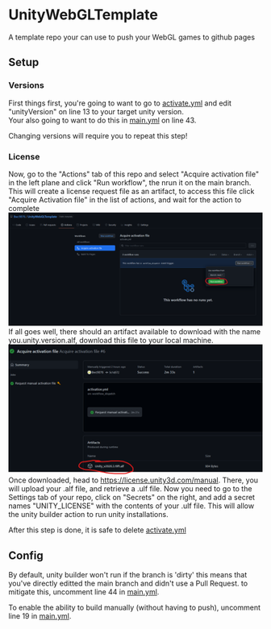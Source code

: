 # UnityWebGLTemplate

A template repo your can use to push your WebGL games to github pages

## Setup

### Versions  

First things first, you're going to want to go to [activate.yml](.github/workflows/activate.yml) and edit "unityVersion" on line 13 to your target unity version.  
Your also going to want to do this in [main.yml](.github/workflows/main.yml) on line 43.  
  
Changing versions will require you to repeat this step!

### License

Now, go to the "Actions" tab of this repo and select "Acquire activation file" in the left plane and click "Run workflow", the nrun it on the main branch. This will create a license request file as an artifact, to access this file click "Acquire Activation file" in the list of actions, and wait for the action to complete  
![Run Acquire activation action](/images/run-license-action.png "Run the action on the mian branch")  
If all goes well, there should an artifact available to download with the name you.unity.version.alf, download this file to your local machine.  
![Download artifact](/images/download-artifact.png "Look for Artifacts at the bottom")  
Once downloaded, head to https://license.unity3d.com/manual.  There, you will upload your .alf file, and retrieve a .ulf file. Now you need to go to the Settings tab of your repo, click on "Secrets" on the right, and add a secret names "UNITY_LICENSE" with the contents of your .ulf file. This will allow the unity builder action to run unity installations.  

After this step is done, it is safe to delete [activate.yml](.github/workflows/activate.yml)

## Config

By default, unity builder won't run if the branch is 'dirty' this means that you've directly editted the main branch and didn't use a Pull Request. to mitigate this, uncomment line 44 in [main.yml](.github/workflows/main.yml).    
  
To enable the ability to build manually (without having to push), uncomment line 19 in [main.yml](.github/workflows/main.yml).  

